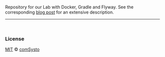 Repository for our Lab with Docker, Gradle and Flyway. See the corresponding [blog post](https://comsysto.com/blog-post/package-once-run-everywhere-fertig-initialisierte-testdatenbanken-mit-docker) for an extensive description.

-----

&nbsp;

### License

[MIT](./LICENSE) © [comSysto](https://github.com/comsysto)
